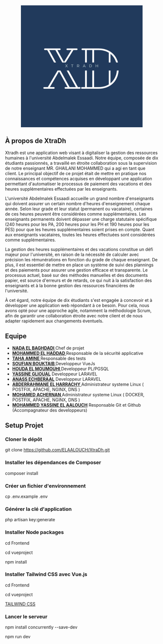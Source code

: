 <p align="center"><a ><img src="logo/traDh%20(2).png" width="400"></a></p>


## À propos de XtraDh

Xtradh est une application web visant à digitaliser la gestion des ressources humaines à l'université Abdelmalek Essaadi. Notre équipe, composée de dix étudiants passionnés, a travaillé en étroite collaboration sous la supervision de notre enseignant MR. GHAILANI MOHAMMED  qui a agi en tant que client. Le principal objectif de ce projet était de mettre en pratique nos connaissances et compétences acquises en développant une application permettant d'automatiser le processus de paiement des vacations et des heures supplémentaires effectuées par les enseignants.

L'université Abdelmalek Essaadi accueille un grand nombre d'enseignants qui doivent assurer un certain nombre d'heures d'enseignement chaque année. Selon leur grade et leur statut (permanent ou vacataire), certaines de ces heures peuvent être considérées comme supplémentaires. Les enseignants permanents doivent dépasser une charge statutaire spécifique (240 heures pour les PA, 200 heures pour les PH et 190 heures pour les PES) pour que les heures supplémentaires soient prises en compte. Quant aux enseignants vacataires, toutes les heures effectuées sont considérées comme supplémentaires.

La gestion des heures supplémentaires et des vacations constitue un défi majeur pour l'université, en raison de la nécessité de calculer avec précision les rémunérations en fonction du grade de chaque enseignant. De plus, il est essentiel de mettre en place un système de suivi des plannings et des paiements pour assurer une gestion efficace et transparente. Le processus actuel, basé sur des méthodes manuelles et des documents papier, est source d'erreurs et de retards, ce qui nuit à la satisfaction des enseignants et à la bonne gestion des ressources financières de l'université.

À cet égard, notre équipe de dix étudiants s'est engagée à concevoir et à développer une application web répondant à ce besoin. Pour cela, nous avons opté pour une approche agile, notamment la méthodologie Scrum, afin de garantir une collaboration étroite avec notre client et de nous adapter rapidement aux changements éventuels.

## Equipe

- **[NADA EL BAGHDADI ](https://github.com/NadaElBaghdadi)** Chef de projet 
- **[MOHAMMED EL HADDAD ](https://github.com/MohamedElHaddad03)** Responsable de la sécurité applicative 
- **[TAHA AMINE ](https://github.com/Taha-Amine2)** Responsable des tests 
- **[SOUFIAN BOUKTAIB ](https://github.com/sofexbk)** Developpeur VueJs
- **[HOUDA EL MOUMOUHI ](https://github.com/houaELM02)** Developpeur PL/PGSQL
- **[YASSINE GLIOUAL](https://github.com/GlioualYassine)** Developpeur LARAVEL  
- **[ANASS ECHBERAAL](https://github.com/echberaal)** Developpeur LARAVEL 
- **[ABDERRAHMANE EL HARRACHY ](https://github.com/AbderrahmaneHr)** Administrateur systeme Linux ( POSTFIX, APACHE, NGINX, DNS )
- **[MOHAMED ACHERNAN ](https://github.com/Accel0World)** Administrateur systeme Linux ( DOCKER, POSTFIX, APACHE, NGINX, DNS )
- **[MOHAMMED YASSINE EL AALOUCH](https://github.com/ELAALOUCH)** Responsable Git et Github (Accompagnateur des developpeurs)

## Setup Projet

### Cloner le dépôt
git clone https://github.com/ELAALOUCH/XtraDh.git

### Installer les dépendances de Composer
composer install

### Créer un fichier d'environnement
cp .env.example .env

### Générer la clé d'application
php artisan key:generate

### Installer Node packages 

 cd Frontend 
 
 cd vueproject 
 
 npm install 

### Installer Tailwind CSS avec  Vue.js 

 cd Frontend 

 cd vueproject 
 
 [TAILWIND CSS](https://flowbite.com/docs/getting-started/vue/)

### Lancer le serveur 

 npm install concurrently --save-dev
 
 npm run dev 

